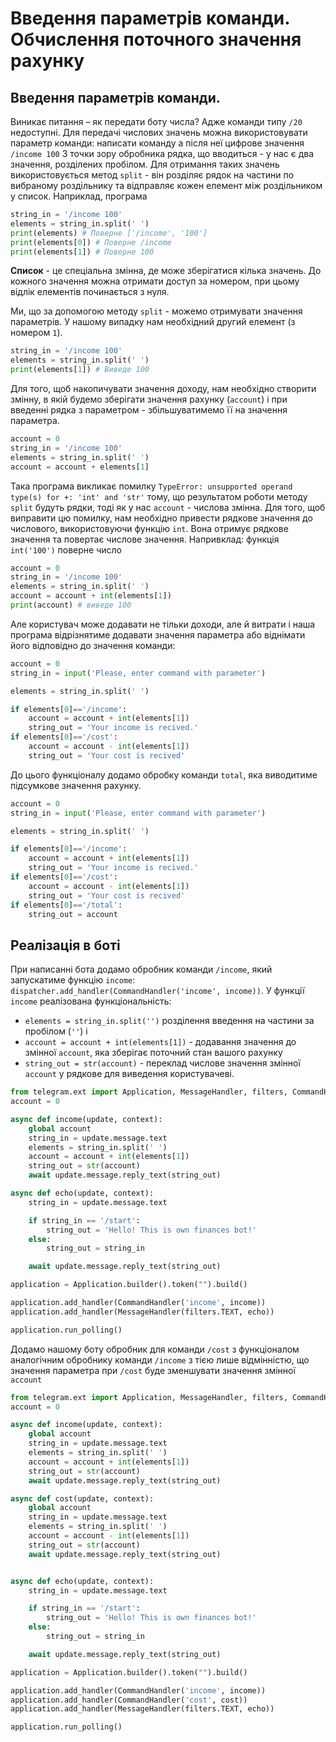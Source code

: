 # Введення параметрів команди. Обчислення поточного значення рахунку
## Введення параметрів команди.
Виникає питання – як передати боту числа? Адже команди типу `/20` недоступні.
Для передачі числових значень можна використовувати параметр команди: написати команду а після неї цифрове значення `/income 100`
З точки зору обробника рядка, що вводиться - у нас є два значення, розділених пробілом.
Для отримання таких значень використовується метод `split` - він розділяє рядок на частини по вибраному роздільнику та відправляє кожен елемент між роздільником у список.
Наприклад, програма
```py
string_in = '/income 100'
elements = string_in.split(' ')
print(elements) # Поверне ['/income', '100']
print(elements[0]) # Поверне /income
print(elements[1]) # Поверне 100
```
**Список** - це спеціальна змінна, де може зберігатися кілька значень. До кожного значення можна отримати доступ за номером, при цьому відлік елементів починається з нуля.

Ми, що за допомогою методу `split` - можемо отримувати значення параметрів. У нашому випадку нам необхідний другий елемент (з номером `1`).

```py
string_in = '/income 100'
elements = string_in.split(' ')
print(elements[1]) # Виведе 100
```
Для того, щоб накопичувати значення доходу, нам необхідно створити змінну, в якій будемо зберігати значення рахунку (`account`) і при введенні рядка з параметром - збільшуватимемо її на значення параметра.
```py
account = 0
string_in = '/income 100'
elements = string_in.split(' ')
account = account + elements[1]
```
Така програма викликає помилку `TypeError: unsupported operand type(s) for +: 'int' and 'str'` тому, що результатом роботи методу `split` будуть рядки, тоді як у нас `account` - числова змінна.
Для того, щоб виправити цю помилку, нам необхідно привести рядкове значення до числового, використовуючи функцію `int`. Вона отримує рядкове значення та повертає числове значення. Напривклад: функція `int('100')` поверне число


```py
account = 0
string_in = '/income 100'
elements = string_in.split(' ')
account = account + int(elements[1])
print(account) # виведе 100
```

Але користувач може додавати не тільки доходи, але й витрати і наша програма відрізнятиме додавати значення параметра або віднімати його відповідно до значення команди:

```py
account = 0
string_in = input('Please, enter command with parameter')

elements = string_in.split(' ')

if elements[0]=='/income': 
    account = account + int(elements[1])
    string_out = 'Your income is recived.'
if elements[0]=='/cost':
    account = account - int(elements[1])
    string_out = 'Your cost is recived'
```
До цього функціоналу додамо обробку команди `total`, яка виводитиме підсумкове значення рахунку.
```py
account = 0
string_in = input('Please, enter command with parameter')

elements = string_in.split(' ')

if elements[0]=='/income': 
    account = account + int(elements[1])
    string_out = 'Your income is recived.'
if elements[0]=='/cost':
    account = account - int(elements[1])
    string_out = 'Your cost is recived'
if elements[0]=='/total':
    string_out = account


```
## Реалізація в боті
При написанні бота додамо обробник команди `/income`, який запускатиме функцію `income`: `dispatcher.add_handler(CommandHandler('income', income))`. У функції `income` реалізована функціональність:
* `elements = string_in.split('')` розділення введення на частини за пробілом (`''`) і
* `account = account + int(elements[1])` - додавання значення до змінної `account`, яка зберігає поточний стан вашого рахунку
* `string_out = str(account)` - переклад числове значення змінної `account` у рядкове для виведення користувачеві.
```py
from telegram.ext import Application, MessageHandler, filters, CommandHandler
account = 0

async def income(update, context):
    global account
    string_in = update.message.text
    elements = string_in.split(' ')
    account = account + int(elements[1])
    string_out = str(account)
    await update.message.reply_text(string_out)

async def echo(update, context):
    string_in = update.message.text

    if string_in == '/start':
        string_out = 'Hello! This is own finances bot!'
    else:
        string_out = string_in

    await update.message.reply_text(string_out)

application = Application.builder().token("").build()

application.add_handler(CommandHandler('income', income))
application.add_handler(MessageHandler(filters.TEXT, echo))

application.run_polling()
```

Додамо нашому боту обробник для команди `/cost` з функціоналом аналогічним обробнику команди `/income` з тією лише відмінністю, що значення параметра при `/cost` буде зменшувати значення змінної `account`

```py
from telegram.ext import Application, MessageHandler, filters, CommandHandler
account = 0

async def income(update, context):
    global account
    string_in = update.message.text
    elements = string_in.split(' ')
    account = account + int(elements[1])
    string_out = str(account)
    await update.message.reply_text(string_out)

async def cost(update, context):
    global account
    string_in = update.message.text
    elements = string_in.split(' ')
    account = account - int(elements[1])
    string_out = str(account)
    await update.message.reply_text(string_out)


async def echo(update, context):
    string_in = update.message.text

    if string_in == '/start':
        string_out = 'Hello! This is own finances bot!'
    else:
        string_out = string_in

    await update.message.reply_text(string_out)

application = Application.builder().token("").build()

application.add_handler(CommandHandler('income', income))
application.add_handler(CommandHandler('cost', cost))
application.add_handler(MessageHandler(filters.TEXT, echo))

application.run_polling()
```
